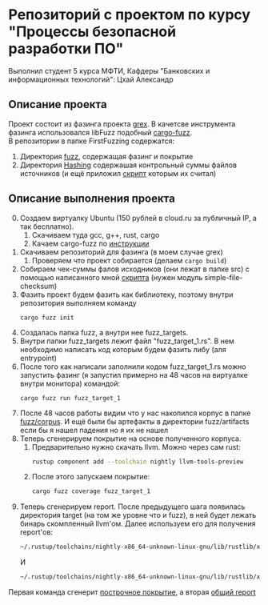 # Репозиторий с проектом по курсу "Процессы безопасной разработки ПО"
Выполнил студент 5 курса МФТИ, Кафдеры "Банковских и информационных технологий":
Цхай Александр


## Описание проекта
Проект состоит из фазинга проекта [grex](https://github.com/pemistahl/grex). В качетсве инструмента фазинга использовался libFuzz подобный [cargo-fuzz](https://rust-fuzz.github.io/book/cargo-fuzz.html).  
В репозитории в папке FirstFuzzing содержатся:
1. Директория [fuzz](/FirstFuzzing/fuzz), содержащая фазинг и покрытие
2. Директория [Hashing](/FirstFuzzing/Hashing) содержашая контрольный суммы файлов источников (и ещё приложил [скрипт](/FirstFuzzing/Hashing/script.py) которым их считал)

## Описание выполнения проекта
0. Создаем виртуалку Ubuntu (150 рублей в cloud.ru за публичный IP, а так бесплатно).
   1. Скачиваем туда gcc, g++, rust, cargo
   2. Качаем cargo-fuzz по [инструкции](https://rust-fuzz.github.io/book/cargo-fuzz/setup.html)
1. Скачиваем репозиторий для фазинга (в моем случае grex)
   1. Проверяем что проект собирается (делаем ```cargo build```)
2. Собираем чек-суммы фалов исходников (они лежат в папке src) с помощью написанного мной [скрипта](/FirstFuzzing/Hashing/script.py) (нужен модуль simple-file-checksum)
3. Фазить проект будем фазить как библиотеку, поэтому внутри репозитория выполняем команду
   ```shell-script
   cargo fuzz init
   ```
5. Создалась папка fuzz, а внутри нее fuzz_targets.
6. Внутри папки fuzz_targets лежит файл "fuzz_target_1.rs". В нем необходимо написать код которым будем фазить либу (аля entrypoint)
7. После того как написали заполнили кодом fuzz_target_1.rs можно запустить фазинг (я запустил примерно на 48 часов на виртуалке внутри монитора) командой:
   ```shell-script
   cargo fuzz run fuzz_target_1
   ```
8. После 48 часов работы видим что у нас накопился корпус в папке [fuzz/corpus](/FirstFuzzing/fuzz/corpus). И ещё были бы артефакты в директории fuzz/artifacts если бы я нашел падения но я их не нашел
9. Теперь сгенерируем покрытие на основе полученного корпуса.
   1. Предварительно нужно скачать llvm. Можно через сам rust:
      ```bash
      rustup component add --toolchain nightly llvm-tools-preview
      ```
   2. После этого запускаем покрытие:
      ```bash
      cargo fuzz coverage fuzz_target_1
      ```
10. Теперь сгенерируем report. После предыдущего шага появилась директория target (на том же уровне что и fuzz), в ней будет лежать бинарь скомпленный llvm'ом. Далее используем его для получения report'ов:
    ```bash
    ~/.rustup/toolchains/nightly-x86_64-unknown-linux-gnu/lib/rustlib/x86_64-unknown-linux-gnu/bin/llvm-cov show -instr-profile=fuzz/coverage/fuzz_target_1/coverage.profdata target/x86_64-unknown-linux-gnu/coverage/x86_64-unknown-linux-gnu/release/fuzz_target_1 -Xdemangler=rustfilt -ignore-filename-regex=\.cargo/registry -ignore-filename-regex=/rustc --format=html > index.html
    ```
    И
    ```bash
    ~/.rustup/toolchains/nightly-x86_64-unknown-linux-gnu/lib/rustlib/x86_64-unknown-linux-gnu/bin/llvm-cov report -instr-profile=fuzz/coverage/fuzz_target_1/coverage.profdata target/x86_64-unknown-linux-gnu/coverage/x86_64-unknown-linux-gnu/release/fuzz_target_1 -Xdemangler=rustfilt -ignore-filename-regex=\.cargo/registry -ignore-filename-regex=/rustc > report
    ```

Первая команда сгенерит [построчное покрытие](/FirstFuzzing/index.html), а вторая [общий report](/FirstFuzzing/report)

